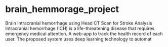 # brain_hemmorage_project

Brain Intracranial hemorrhage using Head CT Scan for Stroke Analysis
Intracranial hemorrhage (ICH) is a life-threatening disease that requires emergency medical
attention.
A web-app to track the health record of each user.
The proposed system uses deep learning technology to automat
